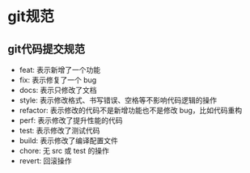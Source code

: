 # git规范

## git代码提交规范

- feat: 表示新增了一个功能
- fix: 表示修复了一个 bug
- docs: 表示只修改了文档
- style: 表示修改格式、书写错误、空格等不影响代码逻辑的操作
- refactor: 表示修改的代码不是新增功能也不是修改 bug，比如代码重构
- perf: 表示修改了提升性能的代码
- test: 表示修改了测试代码
- build: 表示修改了编译配置文件
- chore: 无 src 或 test 的操作
- revert: 回滚操作